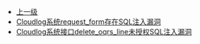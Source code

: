 * [上一级](docs/wy876_poc/)
* [Cloudlog系统request_form存在SQL注入漏洞](docs/wy876_poc/Cloudlog/Cloudlog%E7%B3%BB%E7%BB%9Frequest_form%E5%AD%98%E5%9C%A8SQL%E6%B3%A8%E5%85%A5%E6%BC%8F%E6%B4%9E.md)
* [Cloudlog系统接口delete_oqrs_line未授权SQL注入漏洞](docs/wy876_poc/Cloudlog/Cloudlog%E7%B3%BB%E7%BB%9F%E6%8E%A5%E5%8F%A3delete_oqrs_line%E6%9C%AA%E6%8E%88%E6%9D%83SQL%E6%B3%A8%E5%85%A5%E6%BC%8F%E6%B4%9E.md)
